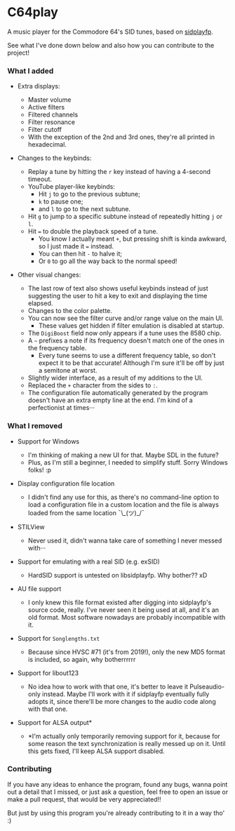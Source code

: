 # C64play

A music player for the Commodore 64's SID tunes, based 
on [sidplayfp](https://github.com/libsidplayfp/sidplayfp).

See what I've done down below and also how you can contribute to the project!

### What I added

- Extra displays:
  - Master volume
  - Active filters
  - Filtered channels
  - Filter resonance
  - Filter cutoff
  - With the exception of the 2nd and 3rd ones, they're all printed in hexadecimal.

- Changes to the keybinds:
  - Replay a tune by hitting the `r` key instead of having a 4-second timeout.
  - YouTube player-like keybinds:
    - Hit `j` to go to the previous subtune;
    - `k` to pause one;
    - and `l` to go to the next subtune.
  - Hit `g` to jump to a specific subtune instead of repeatedly hitting `j` or `l`.
  - Hit `=` to double the playback speed of a tune.
    - You know I actually meant `+`, but pressing shift is kinda awkward,
	  so I just made it `=` instead.
    - You can then hit `-` to halve it;
    - Or `0` to go all the way back to the normal speed!

- Other visual changes:
  - The last row of text also shows useful keybinds instead of just suggesting
    the user to hit a key to exit and displaying the time elapsed.
  - Changes to the color palette.
  - You can now see the filter curve and/or range value on the main UI.
    - These values get hidden if filter emulation is disabled at startup.
  - The `DigiBoost` field now only appears if a tune uses the 8580 chip.
  - A `~` prefixes a note if its frequency doesn't match one of the ones in the
    frequency table.
	- Every tune seems to use a different frequency table, so don't expect it to
	  be that accurate! Although I'm sure it'll be off by just a semitone at worst.
  - Slightly wider interface, as a result of my additions to the UI.
  - Replaced the `+` character from the sides to `:`.
  - The configuration file automatically generated by the program doesn't have
    an extra empty line at the end. I'm kind of a perfectionist at times···

### What I removed

- Support for Windows
  - I'm thinking of making a new UI for that. Maybe SDL in the future?
  - Plus, as I'm still a beginner, I needed to simplify stuff.
    Sorry Windows folks! :p

- Display configuration file location
  - I didn't find any use for this, as there's no command-line option
    to load a configuration file in a custom location and the file is always
	loaded from the same location ¯\\_(ツ)\_/¯

- STILView
  - Never used it, didn't wanna take care of something I never messed
    with···

- Support for emulating with a real SID (e.g. exSID)
  - HardSID support is untested on libsidplayfp. Why bother?? xD

- AU file support
  - I only knew this file format existed after digging into sidplayfp's source
    code, really. I've never seen it being used at all, and it's an old format.
	Most software nowadays are probably incompatible with it.

- Support for `Songlengths.txt`
  - Because since HVSC #71 (it's from 2019!), only the new MD5 format is
    included, so again, why botherrrrrr

- Support for libout123
  - No idea how to work with that one, it's better to leave it Pulseaudio-only
    instead. Maybe I'll work with it if sidplayfp eventually fully adopts it,
	since there'll be more changes to the audio code along with that one.

- Support for ALSA output*
  - *I'm actually only temporarily removing support for it, because for some
    reason the text synchronization is really messed up on it. Until this gets
	fixed, I'll keep ALSA support disabled.

### Contributing

If you have any ideas to enhance the program, found any bugs, wanna point out
a detail that I missed, or just ask a question, feel free to open an issue or
make a pull request, that would be very appreciated!!

But just by using this program you're already contributing to it in a way tho'
:)
